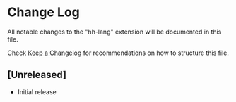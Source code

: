 # Change Log

All notable changes to the "hh-lang" extension will be documented in this file.

Check [Keep a Changelog](http://keepachangelog.com/) for recommendations on how to structure this file.

## [Unreleased]

- Initial release